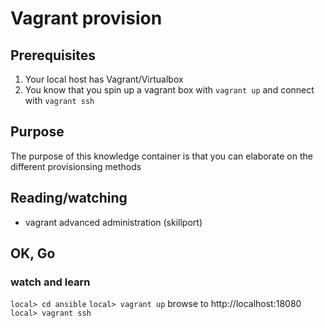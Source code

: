 # Vagrant provision

## Prerequisites

1) Your local host has Vagrant/Virtualbox
2) You know that you spin up a vagrant box with `vagrant up` and connect with `vagrant ssh`

## Purpose

The purpose of this knowledge container is that you can elaborate on the different provisionsing methods

## Reading/watching

* vagrant advanced administration (skillport)

## OK, Go

### watch and learn
`local> cd ansible`
`local> vagrant up`
browse to http://localhost:18080
`local> vagrant ssh`


